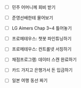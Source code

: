 - [ ] 민주 어머니께 회비 받기
- [ ] 준영선배한테 물어보기
- [ ] LG Aimers Chap 3~4 틀어놓기
- [ ] 프로메테우스: 챗봇 파인튜닝하기
- [ ] 프로메테우스: 컨트롤넷 서칭하기
- [ ] 채점프로그램: 데이터 스캔 완료하기

- [ ] 카드 가지고 은행가서 돈 입금하기
- [ ] 일본 여행 동선 짜기

